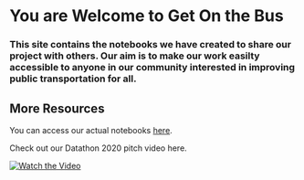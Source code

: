 # You are Welcome to Get On the Bus

### This site contains the notebooks we have created to share our project with others. Our aim is to make our work easilty accessible to anyone in our community interested in improving public transportation for all. 

## More Resources

You can access our actual notebooks [here](https://github.com/get-on-the-bus).

Check out our Datathon 2020 pitch video here.

[![Watch the Video](https://i9.ytimg.com/vi/25DkJB8fNB0/mqdefault.jpg?time=1593956768374&sqp=CNyyh_gF&rs=AOn4CLAs2t1jEw6qFzttXUgA_79h7cwWTA)](https://youtu.be/25DkJB8fNB0)
